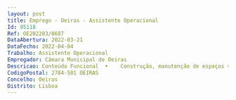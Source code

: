 ```yaml
--- 
layout: post
title: Emprego - Oeiras - Assistente Operacional
Id: 95118
Ref: OE202203/0687
DataAbertura: 2022-03-21
DataFecho: 2022-04-04
Trabalho: Assistente Operacional
Empregador: Câmara Municipal de Oeiras
Descricao: Conteúdo Funcional  •	Construção, manutenção de espaços verdes e hortas urbanas •	Manutenção do património arbóreo •	Plantação de espécies de flores, arbustos e árvores •	Operar com diversos equipamentos querem manuais quer monitorizado, indispensáveis à realização das tarefas inerentes ao exercício de manutenção dos espaços (moto enxadas, roçadoras, moto serras e outras) •	Remoção de resíduos das papeleiras nas áreas das hortas •	Efetuar a condução de viaturas quando necessário •	Preparação de talhões para atribuição ao cultivo (preparação do terreno, colocação de rega) •	Regularização de hortas espontâneas •	Monda, sacha, cultivo e rega.Perfil profissional •	Responsabilidade, iniciativa, autonomia e resistência à pressão •	Elevada disponibilidade e envolvimento com o trabalho e com os objetivos do serviço.Habilitação Literária  Escolaridade obrigatória de acordo com a idade do candidato • Nascidos até 31 12 1966 — 4 anos de escolaridade • Nascidos entre 01 01 1967 e 31 12 1980 — 6 Anos de Escolaridade • Nascidos a partir de 01 01 1981 — 9 Anos de Escolaridade • Desde o Ano Letivo 2009 2010 — 12 Anos de Escolaridade.
CodigoPostal: 2784-501 OEIRAS
Concelho: Oeiras
Distrito: Lisboa
--- 
```

